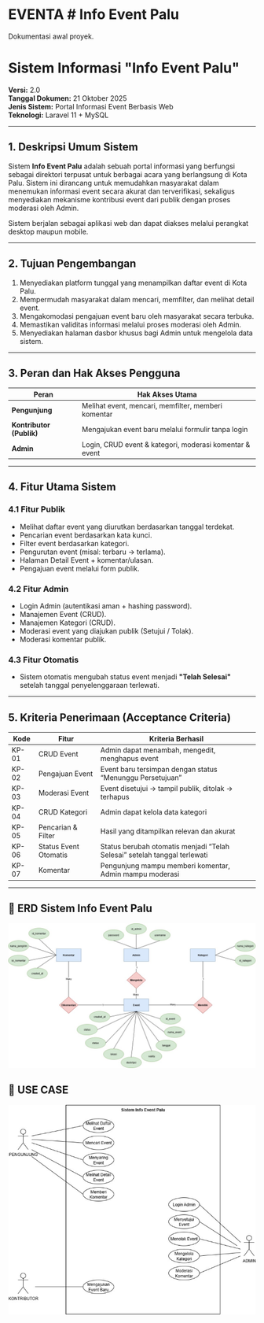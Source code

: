 # EVENTA # Info Event Palu

Dokumentasi awal proyek.

# Sistem Informasi "Info Event Palu"
**Versi:** 2.0  
**Tanggal Dokumen:** 21 Oktober 2025  
**Jenis Sistem:** Portal Informasi Event Berbasis Web  
**Teknologi:** Laravel 11 + MySQL

---

## 1. Deskripsi Umum Sistem

Sistem **Info Event Palu** adalah sebuah portal informasi yang berfungsi sebagai direktori terpusat untuk berbagai acara yang berlangsung di Kota Palu. Sistem ini dirancang untuk memudahkan masyarakat dalam menemukan informasi event secara akurat dan terverifikasi, sekaligus menyediakan mekanisme kontribusi event dari publik dengan proses moderasi oleh Admin.

Sistem berjalan sebagai aplikasi web dan dapat diakses melalui perangkat desktop maupun mobile.

---

## 2. Tujuan Pengembangan

1. Menyediakan platform tunggal yang menampilkan daftar event di Kota Palu.
2. Mempermudah masyarakat dalam mencari, memfilter, dan melihat detail event.
3. Mengakomodasi pengajuan event baru oleh masyarakat secara terbuka.
4. Memastikan validitas informasi melalui proses moderasi oleh Admin.
5. Menyediakan halaman dasbor khusus bagi Admin untuk mengelola data sistem.

---

## 3. Peran dan Hak Akses Pengguna

| Peran | Hak Akses Utama |
|------|----------------|
| **Pengunjung** | Melihat event, mencari, memfilter, memberi komentar |
| **Kontributor (Publik)** | Mengajukan event baru melalui formulir tanpa login |
| **Admin** | Login, CRUD event & kategori, moderasi komentar & event |

---

## 4. Fitur Utama Sistem

### 4.1 Fitur Publik
- Melihat daftar event yang diurutkan berdasarkan tanggal terdekat.
- Pencarian event berdasarkan kata kunci.
- Filter event berdasarkan kategori.
- Pengurutan event (misal: terbaru → terlama).
- Halaman Detail Event + komentar/ulasan.
- Pengajuan event melalui form publik.

### 4.2 Fitur Admin
- Login Admin (autentikasi aman + hashing password).
- Manajemen Event (CRUD).
- Manajemen Kategori (CRUD).
- Moderasi event yang diajukan publik (Setujui / Tolak).
- Moderasi komentar publik.

### 4.3 Fitur Otomatis
- Sistem otomatis mengubah status event menjadi **"Telah Selesai"** setelah tanggal penyelenggaraan terlewati.

---

## 5. Kriteria Penerimaan (Acceptance Criteria)

| Kode | Fitur | Kriteria Berhasil |
|-----|-------|------------------|
| KP-01 | CRUD Event | Admin dapat menambah, mengedit, menghapus event |
| KP-02 | Pengajuan Event | Event baru tersimpan dengan status “Menunggu Persetujuan” |
| KP-03 | Moderasi Event | Event disetujui → tampil publik, ditolak → terhapus |
| KP-04 | CRUD Kategori | Admin dapat kelola data kategori |
| KP-05 | Pencarian & Filter | Hasil yang ditampilkan relevan dan akurat |
| KP-06 | Status Event Otomatis | Status berubah otomatis menjadi “Telah Selesai” setelah tanggal terlewati |
| KP-07 | Komentar | Pengunjung mampu memberi komentar, Admin mampu moderasi |

---

## 📌 ERD Sistem Info Event Palu
![ERD Sistem](docs/diagram/ERD.jpg)

## 📌 USE CASE
![USE_CASE](docs/diagram/USE_CASE.jpg)



